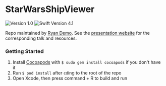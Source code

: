 # StarWarsShipViewer

![Version 1.0](https://img.shields.io/badge/version-1.0-blue.svg)
![Swift Version 4.1](https://img.shields.io/badge/swift-4.1-orange.svg)

Repo maintained by [Ryan Demo](mailto:ryan.demo@me.com). See the [presentation website](http://rcd.io/hh18) for the corresponding talk and resources.

### Getting Started
1. Install [Cocoapods](https://cocoapods.org/) with `$ sudo gem install cocoapods` if you don't have it
2. Run `$ pod install` after `cd`ing to the root of the repo
3. Open Xcode, then press command + R to build and run
